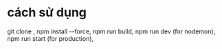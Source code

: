 # cách sử dụng 
git clone ,
npm install --force,
npm run build,
npm run dev (for nodemon),
npm run start (for production),
